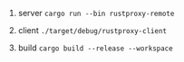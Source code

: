 1. server
`cargo run --bin rustproxy-remote`

2. client
`./target/debug/rustproxy-client`

3. build
`cargo build --release --workspace`
